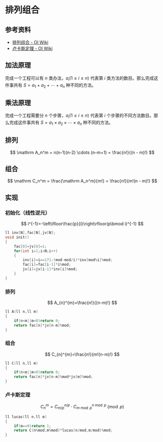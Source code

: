 # 排列组合

## 参考资料

- [排列组合 - OI Wiki](https://oi-wiki.org/math/combinatorics/combination/)
- [卢卡斯定理 - OI Wiki](https://oi-wiki.org/math/number-theory/lucas/)

## 加法原理

完成一个工程可以有 $n$ 类办法，$a_i(1 \le i \le n)$ 代表第 $i$ 类方法的数目。那么完成这件事共有 $S=a_1+a_2+\cdots +a_n$ 种不同的方法。

## 乘法原理

完成一个工程需要分 $n$ 个步骤，$a_i(1 \le i \le n)$ 代表第 $i$ 个步骤的不同方法数目。那么完成这件事共有 $S = a_1 \times a_2 \times \cdots \times a_n$ 种不同的方法。

## 排列

$$
\mathrm A_n^m = n(n-1)(n-2) \cdots (n-m+1) = \frac{n!}{(n - m)!}
$$

## 组合

$$
\mathrm C_n^m = \frac{\mathrm A_n^m}{m!} = \frac{n!}{m!(n - m)!}
$$

## 实现

### 初始化（线性逆元）

$$
i^{-1}=-\left\lfloor\frac{p}{i}\right\rfloor(p\bmod i)^{-1}
$$

```cpp
ll inv[N],fac[N],jv[N];
void init()
{
	fac[0]=jv[0]=1;
	for(int i=1;i<N;i++)
	{
		inv[i]=i==1?1:(mod-mod/i)*inv[mod%i]%mod;
		fac[i]=fac[i-1]*i%mod;
		jv[i]=jv[i-1]*inv[i]%mod;
	}
}
```

### 排列

$$
A_{n}^{m}=\frac{n!}{(n-m)!}
$$

```cpp
ll A(ll n,ll m)
{
	if(n<m||m<0)return 0;
	return fac[n]*jv[n-m]%mod;
}
```

### 组合

$$
C_{n}^{m}=\frac{n!}{m!(n-m)!}
$$

```cpp
ll C(ll n,ll m)
{
	if(n<m||m<0)return 0;
	return fac[n]*jv[n-m]%mod*jv[m]%mod;
}
```

### 卢卡斯定理

$$
C_{n}^{m}=C_{m/p}^{n/p}\cdot C_{m\bmod p}^{n\bmod p}\pmod p
$$

```cpp
ll lucas(ll n,ll m)
{
	if(m==0)return 1;
	return C(n%mod,m%mod)*lucas(n/mod,m/mod)%mod;
}
```
